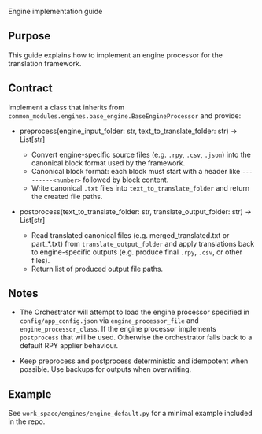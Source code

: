 Engine implementation guide

Purpose
-------
This guide explains how to implement an engine processor for the translation framework.

Contract
--------
Implement a class that inherits from `common_modules.engines.base_engine.BaseEngineProcessor` and provide:

- preprocess(engine_input_folder: str, text_to_translate_folder: str) -> List[str]
  - Convert engine-specific source files (e.g. `.rpy`, `.csv`, `.json`) into the canonical block format used by the framework.
  - Canonical block format: each block must start with a header like `---------<number>` followed by block content.
  - Write canonical `.txt` files into `text_to_translate_folder` and return the created file paths.

- postprocess(text_to_translate_folder: str, translate_output_folder: str) -> List[str]
  - Read translated canonical files (e.g. merged_translated.txt or part_*.txt) from `translate_output_folder` and apply
    translations back to engine-specific outputs (e.g. produce final `.rpy`, `.csv`, or other files).
  - Return list of produced output file paths.

Notes
-----
- The Orchestrator will attempt to load the engine processor specified in `config/app_config.json` via `engine_processor_file`
  and `engine_processor_class`. If the engine processor implements `postprocess` that will be used. Otherwise the orchestrator
  falls back to a default RPY applier behaviour.

- Keep preprocess and postprocess deterministic and idempotent when possible. Use backups for outputs when overwriting.

Example
-------
See `work_space/engines/engine_default.py` for a minimal example included in the repo.
